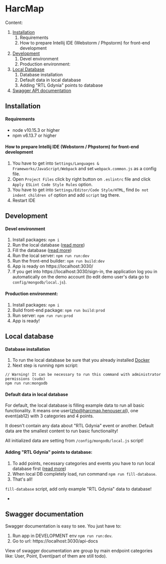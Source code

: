 # HarcMap
Content:
1. [Installation](#installation)
    1. Requirements
    2. How to prepare Intellij IDE (Webstorm / Phpstorm) for front-end development
2. [Development](#development)
    1. Devel environment
    2. Production environment:
3. [Local Database](#local-database)
    1. Database installation
    2. Default data in local database
    3. Adding "RTL Gdynia" points to database
4. [Swagger API documentation](#swagger-documentation)



## Installation

#### Requirements
- node v10.15.3 or higher
- npm v6.13.7 or higher

#### How to prepare Intellij IDE (Webstorm / Phpstorm) for front-end development
1. You have to get into `Settings/Languages & Frameworks/JavaScript/Webpack` and set `webpack.common.js` as a config file.
2. Open `Project Files` click by right button on `.eslintrc` file and click `Apply ESLint Code Style Rules` option.
3. You have to get into `Settings/Editor/Code Style/HTML`, find `Do not indent children of` option and add `script` tag there.
4. Restart IDE



## Development

#### Devel environment
1. Install packages: `npm i`
2. Run the local database ([read more](#local-database))
3. Fill the database ([read more](#adding-rtl-gdynia-points-to-database))
4. Run the local server: `npm run run:dev`
5. Run the front-end builder: `npm run build:dev`
6. App is ready on https://localhost:3030/
7. If you get into https://localhost:3030/sign-in, the application log you in automatically on 
   the demo account (to edit demo user's data go to `config/mongodb/local.js`).

#### Production environment:
1. Install packages: `npm i`
2. Build front-end package: `npm run build:prod`
2. Run server: `npm run run:prod`
3. App is ready!




## Local database

#### Database installation
1. To run the local database be sure that you already installed [Docker](https://www.docker.com/products/docker-desktop)
2. Next step is running npm script: 
```
// Warning! It can be necessary to run this command with administrator permissions (sudo)
npm run run:mongodb
``` 

#### Default data in local database
For default, the local database is filling example data to run all basic functionality.
It means one user(zhp@harcmap.henouser.pl), one event(ab12) with 3 categories and 4 points.


It doesn't contain any data about "RTL Gdynia" event or another. 
Default data are the smallest content to run basic functionality!

All initialized data are setting from `/config/mongodb/local.js` script!

#### Adding "RTL Gdynia" points to database:
1. To add points, necessary categories and events you have to run local database first ([read more](#local-database))
2. When local DB completely load, run command `npm run fill-database`.
3. That's all!

`fill-database` script, add only example "RTL Gdynia" data to database!

+
## Swagger documentation
Swagger documentation is easy to see. You just have to:
1. Run app in DEVELOPMENT env `npm run run:dev`.
2. Go to url: https://localhost:3030/api-docs

View of swagger documentation are group by main endpoint categories like: User, Point, Event(part of them are still todo).